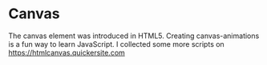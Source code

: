 # Canvas
The canvas element was introduced in HTML5. 
Creating canvas-animations is a fun way to learn JavaScript. 
I collected some more scripts on https://htmlcanvas.quickersite.com
